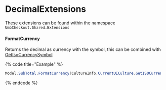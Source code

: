 # DecimalExtensions

These extensions can be found within the namespace `UmbCheckout.Shared.Extensions`

#### FormatCurrency

Returns the decimal as currency with the symbol, this can be combined with [GetIsoCurrencySymbol](cultureinfoextensions.md#getisocurrencysymbol)

{% code title="Example" %}
```csharp
Model.SubTotal.FormatCurrency(CultureInfo.CurrentUICulture.GetISOCurrencySymbol())
```
{% endcode %}
